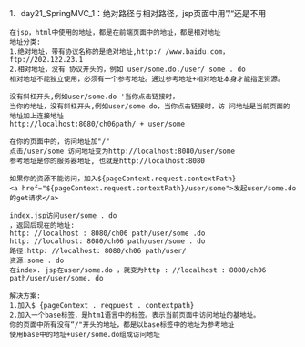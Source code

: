 1、day21_SpringMVC_1：绝对路径与相对路径，jsp页面中用”/“还是不用

    在jsp，html中使用的地址，都是在前端页面中的地址，都是相对地址
    地址分类:
    1.绝对地址，带有协议名称的是绝对地址,http:/ /www.baidu.com，ftp://202.122.23.1
    2.相对地址，没有 协议开头的，例如 user/some.do./user/ some . do
    相对地址不能独立使用，必须有一个参考地址。通过参考地址+相对地址本身才能指定资源。
    
    没有斜杠开头,例如user/some.do '当你点击链接时，
    当你的地址，没有斜杠开头,例如user/some.do，当你点击链接时，访 问地址是当前页面的地址加上连接地址
    http://localhost:8080/ch06path/ + user/some
    
    在你的页面中的，访问地址加"/"
    点击/user/some 访问地址变为http://localhost:8080/user/some
    参考地址是你的服务器地址, 也就是http://localhost:8080
    
    如果你的资源不能访问，加入${pageContext.request.contextPath}
    <a href="${pageContext.request.contextPath}/user/some">发起user/some.do的get请求</a>
    
    index.jsp访问user/some . do
    ，返回后现在的地址:
    http: //localhost : 8080/ch06 path/user/some .do
    http: //localhost: 8080/ch06 path/user/some . do
    路径:http: //localhost: 8080/ch06 path/user/
    资源:some . do
    在index. jsp在user/some.do ，就变为http : //localhost : 8080/ch06 path/user/user/some. do
    
    解决方案:
    1.加入$ {pageContext . reqpuest . contextpath}
    2.加入一个base标签，是htm1语言中的标签。表示当前页面中访问地址的基地址。
    你的页面中所有没有“/"开头的地址，都是以base标签中的地址为参考地址
    使用base中的地址+user/some.do组成访问地址